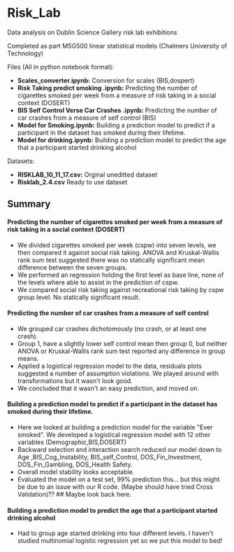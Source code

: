 # Risk_Lab
Data analysis on Dublin Science Gallery risk lab exhibitions

Completed as part MSG500 linear statistical models (Chalmers University of Technology)



Files (All in python notebook format): 
* __Scales_converter.ipynb:__ Conversion for scales (BIS,dospert)
* __Risk Taking predict smoking .ipynb:__ Predicting the number of cigarettes smoked per week from a measure of risk taking in a social context (DOSERT)
* __BIS Self Control Verse Car Crashes .ipynb:__ Predicting the number of car crashes from a measure of self control (BIS)
* __Model for Smoking.ipynb:__ Building a prediction model to predict if a participant in the dataset has smoked during their lifetime.
* __Model for drinking.ipynb:__ Building a prediction model to predict the age that a participant started drinking alcohol
 

Datasets:
* __RISKLAB_10_11_17.csv:__ Orginal uneditted dataset 
* __Risklab_2.4.csv__ Ready to use dataset 

## Summary 
#### Predicting the number of cigarettes smoked per week from a measure of risk taking in a social context (DOSERT)
- We divided cigarettes smoked per week (cspw) into seven levels, we then compared it against social risk taking. ANOVA and Kruskal-Wallis rank sum test suggested there was no statically significant mean difference between the seven groups. 
- We performed an regression holding the first level as base line, none of the levels where able to assist in the prediction of cspw. 
- We compared social risk taking against recreational risk taking by cspw group level. No statically significant result. 

#### Predicting the number of car crashes from a measure of self control
- We grouped car crashes dichotomously (no crash, or at least one crash). 
- Group 1, have a slightly lower self control mean then group 0, but neither ANOVA or Kruskal-Wallis rank sum test reported any difference in group means. 
- Applied a logistical regression model to the data, residuals plots suggested a number of assumption violations. We played around with transformations but it wasn't look good. 
- We concluded that it wasn't an easy prediction, and moved on. 

#### Building a prediction model to predict if a participant in the dataset has smoked during their lifetime.
  - Here we looked at building a prediction model for the variable "Ever smoked". We developed a logistical regression model with 12 other variables (Demographic,BIS,DOSERT)
  -  Backward selection and interaction search reduced our model down to Age ,BIS_Cog_Instability, BIS_self_Control, DOS_Fin_Investment, DOS_Fin_Gambling, DOS_Health Safety. 
  - Overall model stability looks acceptable. 
  - Evaluated the model on a test set, 99% prediction this... but this might be due to an issue with our R code. (Maybe should have tried Cross Validation)?? ## Maybe look back here. 
#### Building a prediction model to predict the age that a participant started drinking alcohol
  - Had to group age started drinking into four different levels. I haven't studied multinomial logistic regression yet so we put this model to bed! 
  
  

